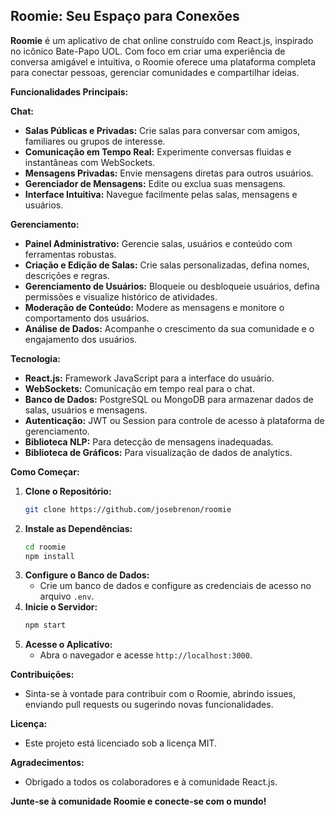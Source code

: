 ## Roomie: Seu Espaço para Conexões

**Roomie** é um aplicativo de chat online construído com React.js, inspirado no icônico Bate-Papo UOL. Com foco em criar uma experiência de conversa amigável e intuitiva, o Roomie oferece uma plataforma completa para conectar pessoas, gerenciar comunidades e compartilhar ideias. 

**Funcionalidades Principais:**

**Chat:**

* **Salas Públicas e Privadas:** Crie salas para conversar com amigos, familiares ou grupos de interesse.
* **Comunicação em Tempo Real:** Experimente conversas fluidas e instantâneas com WebSockets.
* **Mensagens Privadas:** Envie mensagens diretas para outros usuários.
* **Gerenciador de Mensagens:** Edite ou exclua suas mensagens.
* **Interface Intuitiva:** Navegue facilmente pelas salas, mensagens e usuários.

**Gerenciamento:**

* **Painel Administrativo:** Gerencie salas, usuários e conteúdo com ferramentas robustas.
* **Criação e Edição de Salas:** Crie salas personalizadas, defina nomes, descrições e regras.
* **Gerenciamento de Usuários:** Bloqueie ou desbloqueie usuários, defina permissões e visualize histórico de atividades.
* **Moderação de Conteúdo:** Modere as mensagens e monitore o comportamento dos usuários.
* **Análise de Dados:** Acompanhe o crescimento da sua comunidade e o engajamento dos usuários.

**Tecnologia:**

* **React.js:** Framework JavaScript para a interface do usuário.
* **WebSockets:** Comunicação em tempo real para o chat.
* **Banco de Dados:** PostgreSQL ou MongoDB para armazenar dados de salas, usuários e mensagens.
* **Autenticação:** JWT ou Session para controle de acesso à plataforma de gerenciamento.
* **Biblioteca NLP:** Para detecção de mensagens inadequadas.
* **Biblioteca de Gráficos:** Para visualização de dados de analytics.

**Como Começar:**

1. **Clone o Repositório:**
   ```bash
   git clone https://github.com/josebrenon/roomie
   ```
2. **Instale as Dependências:**
   ```bash
   cd roomie
   npm install 
   ```
3. **Configure o Banco de Dados:**
   * Crie um banco de dados e configure as credenciais de acesso no arquivo `.env`.
4. **Inicie o Servidor:**
   ```bash
   npm start
   ```
5. **Acesse o Aplicativo:**
   * Abra o navegador e acesse `http://localhost:3000`.

**Contribuições:**

* Sinta-se à vontade para contribuir com o Roomie, abrindo issues, enviando pull requests ou sugerindo novas funcionalidades.

**Licença:**

* Este projeto está licenciado sob a licença MIT.

**Agradecimentos:**

* Obrigado a todos os colaboradores e à comunidade React.js.

**Junte-se à comunidade Roomie e conecte-se com o mundo!**
